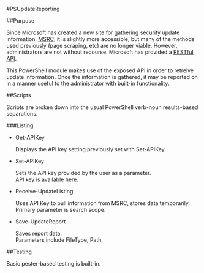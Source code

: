 #PSUpdateReporting

##Purpose

Since Microsoft has created a new site for gathering security update
information, [MSRC](https://portal.msrc.microsoft.com/en-us),
it is slightly more accessible, but many of the methods used previously
(page scraping, etc) are no longer viable. However, administrators are
not without recourse. Microsoft has provided a 
[RESTful API](https://portal.msrc.microsoft.com/en-us/developer).

This PowerShell module makes use of the exposed API in order to retreive
update information. Once the information is gathered, it may be reported
on in a manner useful to the administrator with built-in functionality.

##Scripts

Scripts are broken down into the usual PowerShell verb-noun
results-based separations.

###Listing

* Get-APIKey

   Displays the API key setting previously set with Set-APIKey.

* Set-APIKey

   Sets the API key provided by the user as a parameter.  
   API key is available 
   [here](https://portal.msrc.microsoft.com/en-us/developer).

* Receive-UpdateListing

   Uses API Key to pull information from MSRC, stores data temporarily.  
   Primary parameter is search scope.

* Save-UpdateReport

   Saves report data.  
   Parameters include FileType, Path.

##Testing

Basic pester-based testing is built-in.

